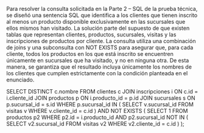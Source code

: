 Para resolver la consulta solicitada en la Parte 2 – 
SQL de la prueba técnica, se diseñó una sentencia SQL que identifica a los clientes que tienen inscrito al menos un producto 
disponible exclusivamente en las sucursales que ellos mismos han visitado. La solución parte del supuesto de que existen 
tablas que representan clientes, productos, sucursales, visitas y las inscripciones de productos por cliente. La consulta 
utiliza una combinación de joins y una subconsulta con NOT EXISTS para asegurar que, para cada cliente, todos los productos 
en los que está inscrito se encuentren únicamente en sucursales que ha visitado, y no en ninguna otra. De esta manera, se garantiza 
que el resultado incluya únicamente los nombres de los clientes que cumplen estrictamente con la condición planteada en el enunciado.

SELECT DISTINCT c.nombre
FROM clientes c
JOIN inscripciones i ON c.id = i.cliente_id
JOIN productos p ON i.producto_id = p.id
JOIN sucursales s ON p.sucursal_id = s.id
WHERE p.sucursal_id IN (
    SELECT v.sucursal_id
    FROM visitas v
    WHERE v.cliente_id = c.id
)
AND NOT EXISTS (
    SELECT 1
    FROM productos p2
    WHERE p2.id = i.producto_id
    AND p2.sucursal_id NOT IN (
        SELECT v2.sucursal_id
        FROM visitas v2
        WHERE v2.cliente_id = c.id
    )
);